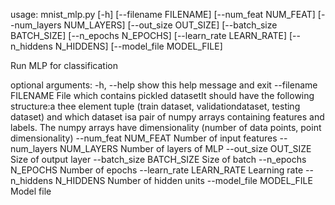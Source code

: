 usage: mnist_mlp.py [-h] [--filename FILENAME] [--num_feat NUM_FEAT]
                    [--num_layers NUM_LAYERS] [--out_size OUT_SIZE]
                    [--batch_size BATCH_SIZE] [--n_epochs N_EPOCHS]
                    [--learn_rate LEARN_RATE] [--n_hiddens N_HIDDENS]
                    [--model_file MODEL_FILE]

Run MLP for classification

optional arguments:
  -h, --help            show this help message and exit
  --filename FILENAME   File which contains pickled datasetIt should have the
                        following structure:a thee element tuple (train
                        dataset, validationdataset, testing dataset) and which
                        dataset isa pair of numpy arrays containing features
                        and labels. The numpy arrays have dimensionality
                        (number of data points, point dimensionality)
  --num_feat NUM_FEAT   Number of input features
  --num_layers NUM_LAYERS
                        Number of layers of MLP
  --out_size OUT_SIZE   Size of output layer
  --batch_size BATCH_SIZE
                        Size of batch
  --n_epochs N_EPOCHS   Number of epochs
  --learn_rate LEARN_RATE
                        Learning rate
  --n_hiddens N_HIDDENS
                        Number of hidden units
  --model_file MODEL_FILE
                        Model file

